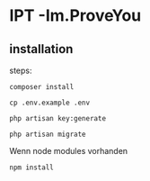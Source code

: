 # IPT -Im.ProveYou

## installation

steps:
```
composer install
```
```
cp .env.example .env
```
```
php artisan key:generate
```
```
php artisan migrate
```

Wenn node modules vorhanden

```
npm install
```
